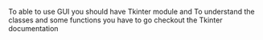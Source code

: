 To able to use GUI you should have Tkinter module  and To understand the classes and some functions you have to go checkout the Tkinter documentation
